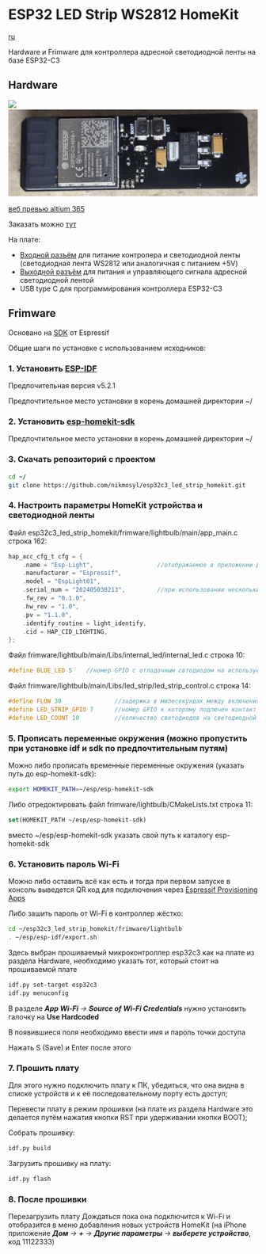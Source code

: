 # ESP32 LED Strip WS2812 HomeKit
[ru](https://github.com/nikmosyl/esp32c3_led_strip_homekit/blob/main/Readme/Img/README-ru.md)

Hardware и Frimware для контроллера адресной светодиодной ленты на базе ESP32-C3

## Hardware

<kbd>
  <img src="/Readme/Img/top.png" weight=50>
</kbd>

<kbd>
  <img src="/Readme/Img/bottom.png" weight=50>
</kbd>

[веб превью altium 365](https://365.altium.com/files/029D88F9-241C-48A4-977B-14C8D9AD6741?variant=[No+Variations])

Заказать можно [тут](https://www.pcbway.com/project/shareproject/ws2812esp32_3_v1_792a8e86.html)

На плате:
- [Входной разъём](https://www.digikey.com/en/products/detail/amphenol-cs-commercial-products/FLTS22WR00/20422799) для питание контролера и светодиодной ленты (светодиодная лента WS2812 или аналогичная с питанием +5V)
- [Выходной разъём](https://www.digikey.com/en/products/detail/amphenol-cs-commercial-products/FLTS32WR00/20426575) для питания и управляющего сигнала адресной светодиодной лентой
- USB type C для программирования контроллера ESP32-C3

## Frimware
Основано на [SDK](https://github.com/espressif/esp-homekit-sdk) от Espressif 

Общие шаги по установке c использованием исходников:

### 1. Установить [ESP-IDF](https://docs.espressif.com/projects/esp-idf/en/stable/esp32c3/get-started/linux-macos-setup.html)
Предпочительная версия v5.2.1

Предпочтительное место установки в корень домашней директории ~/


### 2. Установить [esp-homekit-sdk](https://github.com/espressif/esp-homekit-sdk)
Предпочтительное место установки в корень домашней директории ~/


### 3. Скачать репозиторий с проектом
```bash
cd ~/
git clone https://github.com/nikmosyl/esp32c3_led_strip_homekit.git
```


### 4. Настроить параметры HomeKit устройства и светодиодной ленты
Файл esp32c3_led_strip_homekit/frimware/lightbulb/main/app_main.c строка 162:
```C
hap_acc_cfg_t cfg = {
    .name = "Esp-Light",                  //отображаемое в приложении Дом название устройства
    .manufacturer = "Espressif",          
    .model = "EspLight01",
    .serial_num = "202405030213",         //при использовании нескольких устройств номер должен быть уникальным
    .fw_rev = "0.1.0",
    .hw_rev = "1.0",
    .pv = "1.1.0",
    .identify_routine = light_identify,
    .cid = HAP_CID_LIGHTING,
};
```
Файл frimware/lightbulb/main/Libs/internal_led/internal_led.c строка 10:
```C
#define BLUE_LED 5    //номер GPIO с отладочным свтодиодом на используемой плате
```
Файл frimware/lightbulb/main/Libs/led_strip/led_strip_control.c строка 14:
```C
#define FLOW 30               //задержка в милесекундах между включениями соседних сетодиодов на ленте
#define LED_STRIP_GPIO 7      //номер GPIO к которому подлючен контакт DI светодиодной ленты
#define LED_COUNT 10          //количество светодиодов на светодиодной ленте
```


### 5. Прописать переменные окружения (можно пропустить при установке idf и sdk по предпочтительным путям)
Можно либо прописать временные переменные окружения (указать путь до esp-homekit-sdk):
```bash
export HOMEKIT_PATH=~/esp/esp-homekit-sdk 
```
Либо отредоктировать файл frimware/lightbulb/CMakeLists.txt строка 11:
```CMake
set(HOMEKIT_PATH ~/esp/esp-homekit-sdk)
```
вместо ~/esp/esp-homekit-sdk указать свой путь к каталогу esp-homekit-sdk


### 6. Установить пароль Wi-Fi
Можно либо оставить всё как есть и тогда при первом запуске в консоль выведется QR код для подключения через [Espressif Provisioning Apps](https://docs.espressif.com/projects/esp-idf/en/latest/esp32/api-reference/provisioning/provisioning.html#provisioning-tools) 

Либо зашить пароль от Wi-Fi в контроллер жёстко:
```bash
cd ~/esp32c3_led_strip_homekit/frimware/lightbulb
. ~/esp/esp-idf/export.sh
```
Здесь выбран прошиваемый микроконтроллер esp32c3 как на плате из раздела Hardware, необходимо указать тот, который стоит на прошиваемой плате
```bash
idf.py set-target esp32c3
idf.py menuconfig
```

В разделе _**App Wi-Fi** -> **Source of Wi-Fi Credentials**_ нужно установить галочку на **Use Hardcoded**

В появившиеся поля необходимо ввести имя и пароль точки доступа

Нажать S (Save) и Enter после этого


### 7. Прошить плату
Для этого нужно подключить плату к ПК, убедиться, что она видна в списке устройств и к её последовательному порту есть доступ;

Перевести плату в режим прошивки (на плате из раздела Hardware это делается путём нажатия кнопки RST при удерживании кнопки BOOT);

Собрать прошивку:
```bash
idf.py build
```
Загрузить прошивку на плату:
```bash
idf.py flash
```


### 8. После прошивки
Перезагрузить плату
Дождаться пока она подключится к Wi-Fi и отобразится в меню добавления новых устройств HomeKit (на iPhone приложение _**Дом** -> **+** -> **Другие параметры** -> **выберете устройство**_, код 11122333) 






